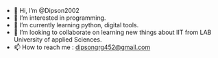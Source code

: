 - 👋 Hi, I’m @Dipson2002
- 👀 I’m interested in programming.
- 🌱 I’m currently learning python, digital tools.
- 💞️ I’m looking to collaborate on learning new things about IIT from LAB University of applied Sciences.
- 📫 How to reach me : dipsongrg452@gmail.com


<!---
Dipson2002/Dipson2002 is a ✨ special ✨ repository because its `README.md` (this file) appears on your GitHub profile.
You can click the Preview link to take a look at your changes.
--->
